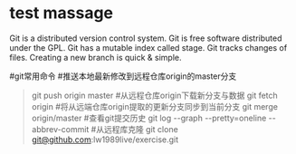 # test massage
Git is a distributed version control system. 
Git is free software distributed under the GPL. 
Git has a mutable index called stage. 
Git tracks changes of files. 
Creating a new branch is quick & simple. 

#git常用命令
#推送本地最新修改到远程仓库origin的master分支
> git push origin master
#从远程仓库origin下载新分支与数据
> git fetch origin
#将从远端仓库origin提取的更新分支同步到当前分支
> git merge origin/master
#查看git提交历史
> git log --graph --pretty=oneline --abbrev-commit
#从远程库克隆
> git clone git@github.com:lw1989live/exercise.git